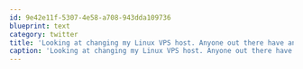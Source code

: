 ```yaml
---
id: 9e42e11f-5307-4e58-a708-943dda109736
blueprint: text
category: twitter
title: 'Looking at changing my Linux VPS host. Anyone out there have any recommendations?'
caption: 'Looking at changing my Linux VPS host. Anyone out there have any recommendations?'
---
```

